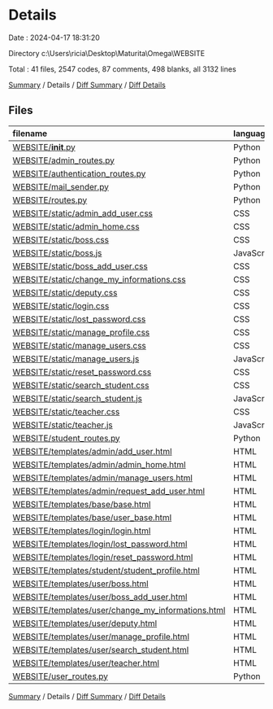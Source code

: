 # Details

Date : 2024-04-17 18:31:20

Directory c:\\Users\\ricia\\Desktop\\Maturita\\Omega\\WEBSITE

Total : 41 files,  2547 codes, 87 comments, 498 blanks, all 3132 lines

[Summary](results.md) / Details / [Diff Summary](diff.md) / [Diff Details](diff-details.md)

## Files
| filename | language | code | comment | blank | total |
| :--- | :--- | ---: | ---: | ---: | ---: |
| [WEBSITE/__init__.py](/WEBSITE/__init__.py) | Python | 40 | 3 | 10 | 53 |
| [WEBSITE/admin_routes.py](/WEBSITE/admin_routes.py) | Python | 334 | 0 | 76 | 410 |
| [WEBSITE/authentication_routes.py](/WEBSITE/authentication_routes.py) | Python | 97 | 3 | 20 | 120 |
| [WEBSITE/mail_sender.py](/WEBSITE/mail_sender.py) | Python | 65 | 1 | 14 | 80 |
| [WEBSITE/routes.py](/WEBSITE/routes.py) | Python | 162 | 14 | 38 | 214 |
| [WEBSITE/static/admin_add_user.css](/WEBSITE/static/admin_add_user.css) | CSS | 53 | 0 | 10 | 63 |
| [WEBSITE/static/admin_home.css](/WEBSITE/static/admin_home.css) | CSS | 40 | 0 | 9 | 49 |
| [WEBSITE/static/boss.css](/WEBSITE/static/boss.css) | CSS | 36 | 1 | 8 | 45 |
| [WEBSITE/static/boss.js](/WEBSITE/static/boss.js) | JavaScript | 48 | 0 | 8 | 56 |
| [WEBSITE/static/boss_add_user.css](/WEBSITE/static/boss_add_user.css) | CSS | 81 | 5 | 11 | 97 |
| [WEBSITE/static/change_my_informations.css](/WEBSITE/static/change_my_informations.css) | CSS | 99 | 2 | 16 | 117 |
| [WEBSITE/static/deputy.css](/WEBSITE/static/deputy.css) | CSS | 40 | 0 | 9 | 49 |
| [WEBSITE/static/login.css](/WEBSITE/static/login.css) | CSS | 52 | 0 | 21 | 73 |
| [WEBSITE/static/lost_password.css](/WEBSITE/static/lost_password.css) | CSS | 53 | 6 | 7 | 66 |
| [WEBSITE/static/manage_profile.css](/WEBSITE/static/manage_profile.css) | CSS | 97 | 1 | 17 | 115 |
| [WEBSITE/static/manage_users.css](/WEBSITE/static/manage_users.css) | CSS | 57 | 3 | 11 | 71 |
| [WEBSITE/static/manage_users.js](/WEBSITE/static/manage_users.js) | JavaScript | 119 | 9 | 16 | 144 |
| [WEBSITE/static/reset_password.css](/WEBSITE/static/reset_password.css) | CSS | 78 | 8 | 12 | 98 |
| [WEBSITE/static/search_student.css](/WEBSITE/static/search_student.css) | CSS | 68 | 3 | 16 | 87 |
| [WEBSITE/static/search_student.js](/WEBSITE/static/search_student.js) | JavaScript | 60 | 3 | 13 | 76 |
| [WEBSITE/static/teacher.css](/WEBSITE/static/teacher.css) | CSS | 57 | 3 | 11 | 71 |
| [WEBSITE/static/teacher.js](/WEBSITE/static/teacher.js) | JavaScript | 63 | 2 | 13 | 78 |
| [WEBSITE/student_routes.py](/WEBSITE/student_routes.py) | Python | 29 | 2 | 7 | 38 |
| [WEBSITE/templates/admin/add_user.html](/WEBSITE/templates/admin/add_user.html) | HTML | 38 | 0 | 5 | 43 |
| [WEBSITE/templates/admin/admin_home.html](/WEBSITE/templates/admin/admin_home.html) | HTML | 14 | 0 | 5 | 19 |
| [WEBSITE/templates/admin/manage_users.html](/WEBSITE/templates/admin/manage_users.html) | HTML | 12 | 1 | 2 | 15 |
| [WEBSITE/templates/admin/request_add_user.html](/WEBSITE/templates/admin/request_add_user.html) | HTML | 37 | 0 | 2 | 39 |
| [WEBSITE/templates/base/base.html](/WEBSITE/templates/base/base.html) | HTML | 18 | 0 | 3 | 21 |
| [WEBSITE/templates/base/user_base.html](/WEBSITE/templates/base/user_base.html) | HTML | 90 | 0 | 5 | 95 |
| [WEBSITE/templates/login/login.html](/WEBSITE/templates/login/login.html) | HTML | 23 | 0 | 5 | 28 |
| [WEBSITE/templates/login/lost_password.html](/WEBSITE/templates/login/lost_password.html) | HTML | 21 | 1 | 7 | 29 |
| [WEBSITE/templates/login/reset_password.html](/WEBSITE/templates/login/reset_password.html) | HTML | 24 | 0 | 5 | 29 |
| [WEBSITE/templates/student/student_profile.html](/WEBSITE/templates/student/student_profile.html) | HTML | 27 | 1 | 1 | 29 |
| [WEBSITE/templates/user/boss.html](/WEBSITE/templates/user/boss.html) | HTML | 33 | 0 | 2 | 35 |
| [WEBSITE/templates/user/boss_add_user.html](/WEBSITE/templates/user/boss_add_user.html) | HTML | 33 | 2 | 9 | 44 |
| [WEBSITE/templates/user/change_my_informations.html](/WEBSITE/templates/user/change_my_informations.html) | HTML | 66 | 2 | 14 | 82 |
| [WEBSITE/templates/user/deputy.html](/WEBSITE/templates/user/deputy.html) | HTML | 19 | 0 | 1 | 20 |
| [WEBSITE/templates/user/manage_profile.html](/WEBSITE/templates/user/manage_profile.html) | HTML | 32 | 0 | 2 | 34 |
| [WEBSITE/templates/user/search_student.html](/WEBSITE/templates/user/search_student.html) | HTML | 12 | 0 | 3 | 15 |
| [WEBSITE/templates/user/teacher.html](/WEBSITE/templates/user/teacher.html) | HTML | 15 | 0 | 2 | 17 |
| [WEBSITE/user_routes.py](/WEBSITE/user_routes.py) | Python | 205 | 11 | 52 | 268 |

[Summary](results.md) / Details / [Diff Summary](diff.md) / [Diff Details](diff-details.md)